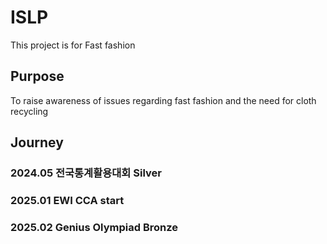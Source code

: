# ISLP
This project is for Fast fashion

## Purpose
To raise awareness of issues regarding fast fashion and the need for cloth recycling

## Journey
### 2024.05 전국통계활용대회 Silver
### 2025.01 EWI CCA start
### 2025.02 Genius Olympiad Bronze
